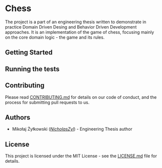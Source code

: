 # Chess
The project is a part of an engineering thesis written to demonstrate in practice Domain Driven Desing and Behavior Driven Development approaches. It is an implementation of the game of chess, focusing mainly on the core domain logic - the game and its rules. 
## Getting Started
## Running the tests
## Contributing
Please read [CONTRIBUTING.md](https://github.com/NicholasZyl/chess/blob/master/CONTRIBUTING.md) for details on our code of conduct, and the process for submitting pull requests to us.
## Authors
* Mikołaj Żyłkowski (_[NicholasZyl](https://github.com/NicholasZyl)_) - Engineering Thesis author
## License
This project is licensed under the MIT License - see the [LICENSE.md](https://github.com/NicholasZyl/chess/blob/master/LICENSE.md) file for details.